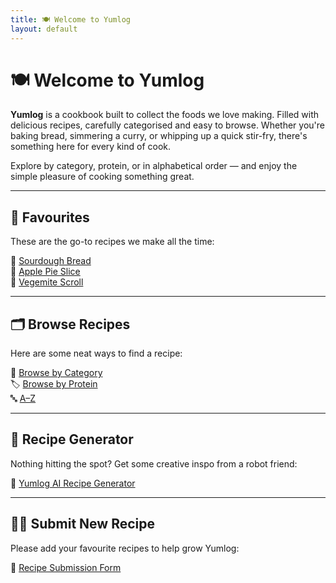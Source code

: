```yaml
---
title: 🍽️ Welcome to Yumlog
layout: default
---
```



# 🍽️ Welcome to Yumlog

**Yumlog** is a cookbook built to collect the foods we love making. Filled with delicious recipes, carefully categorised and easy to browse. Whether you're baking bread, simmering a curry, or whipping up a quick stir-fry, there's something here for every kind of cook.

Explore by category, protein, or in alphabetical order — and enjoy the simple pleasure of cooking something great.

---

## 🌟 Favourites

These are the go-to recipes we make all the time:

🍞 [Sourdough Bread](/recipes/sourdough_bread.md)  
🍰 [Apple Pie Slice](/recipes/apple_pie_slice.md)  
🍞 [Vegemite Scroll](/recipes/vege_scrolls.md)  

---

## 🗂️ Browse Recipes

Here are some neat ways to find a recipe:

📁 [Browse by Category](./indexes/categories.md)  
🏷️ [Browse by Protein](./indexes/proteins.md)  
🔤 [A–Z](./indexes/alphabet.md)  

---

## 🤖 Recipe Generator

Nothing hitting the spot? Get some creative inspo from a robot friend:

🍳 [Yumlog AI Recipe Generator](./ai_generator.md)  

---

## 🧑‍🍳 Submit New Recipe

Please add your favourite recipes to help grow Yumlog:

📝 [Recipe Submission Form](https://forms.gle/Fj8Szehe23sCvq6GA)
